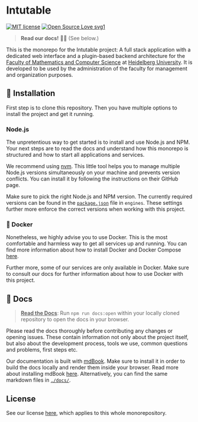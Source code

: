 # Intutable

[![MIT license](https://img.shields.io/badge/License-MIT-blue.svg)](./LICENSE)
[![Open Source Love svg1](https://badges.frapsoft.com/os/v1/open-source.svg?v=103)](https://github.com/intutable)

<!-- [![GitLab latest release](https://badgen.net/gitlab/release/NickBusey/HomelabOS/)](https://github.com/intutable/intutable/-/releases) -->

> **Read our docs!** 📖💡 (See below.)

This is the monorepo for the Intutable project: A full stack application with a dedicated web interface and a plugin-based backend architecture for the [Faculty of Mathematics and Computer Science](https://www.mathinf.uni-heidelberg.de/en) at [Heidelberg University](https://www.uni-heidelberg.de/en). It is developed to be used by the administration of the faculty for management and organization purposes.

## 🔧 Installation

First step is to clone this repository. Then you have multiple options to install the project and get it running.

### Node.js

The unpretentious way to get started is to install and use Node.js and NPM. Your next steps are to read the docs and understand how this monorepo is structured and how to start all applications and services.

We recommend using [nvm](https://github.com/nvm-sh/nvm). This little tool helps you to manage multiple Node.js versions simultaneously on your machine and prevents version conflicts. You can install it by following the instructions on their GitHub page.

Make sure to pick the right Node.js and NPM version. The currently required versions can be found in the [`package.json`](./package.json) file in `engines`. These settings further more enforce the correct versions when working with this project.

### 🐳 Docker

Nonetheless, we highly advise you to use Docker. This is the most comfortable and harmless way to get all services up and running. You can find more information about how to install Docker and Docker Compose [here](https://docs.docker.com/get-docker/).

Further more, some of our services are only available in Docker. Make sure to consult our docs for further information about how to use Docker with this project.

## 📖 Docs

> **<u>Read the Docs</u>**: Run `npm run docs:open` within your locally cloned repository to open the docs in your browser.

Please read the docs thoroughly before contributing any changes or opening issues. These contain information not only about the project itself, but also about the development process, tools we use, common questions and problems, first steps etc.

Our documentation is built with [mdBook](https://github.com/rust-lang/mdBook). Make sure to install it in order to build the docs locally and render them inside your browser. Read more about installing mdBook [here](https://rust-lang.github.io/mdBook/guide/installation.html). Alternatively, you can find the same markdown files in [`./docs/`](./docs).

## License

See our license [here](./LICENSE), which applies to this whole monorepository.

